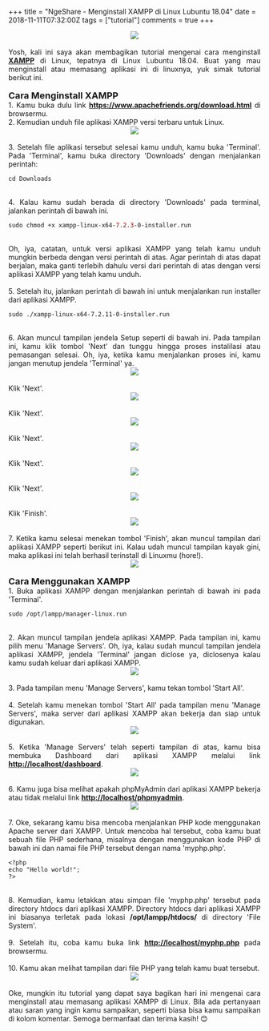 +++
title = "NgeShare - Menginstall XAMPP di Linux Lubuntu 18.04"
date = 2018-11-11T07:32:00Z
tags = ["tutorial"]
comments = true
+++

<center><img border="0" data-original-height="600" data-original-width="1200" src="https://1.bp.blogspot.com/-1KsYHUvpaws/XDWTNeMouuI/AAAAAAAAS2o/kJP-fVwB3r4LP5PyutgdW1z58PrL3AlXwCLcBGAs/s1600/xampp.png" /></center><br />
<div style="text-align: justify;">Yosh, kali ini saya akan membagikan tutorial mengenai cara menginstall <b><a href="https://suryapersonal.blogspot.com/p/xampp-adalah-sebuah-paket-aplikasi-yang.html" target="_blank">XAMPP</a></b> di Linux, tepatnya di Linux Lubuntu 18.04. Buat yang mau menginstall atau memasang aplikasi ini di linuxnya, yuk simak tutorial berikut ini.<br /><br />
<span style="font-size: large;"><b>Cara Menginstall XAMPP</b></span><br />
1. Kamu buka dulu link <b><a href="https://www.apachefriends.org/download.html">https://www.apachefriends.org/download.html</a></b> di browsermu.<br />
2. Kemudian unduh file aplikasi XAMPP versi terbaru untuk Linux.<br />
<center><img border="0" data-original-height="733" data-original-width="1366" src="https://2.bp.blogspot.com/-MCtaW4v_rgA/W-dyEYqEegI/AAAAAAAASFo/vIalDOazixsfvLsbVZDotPTnaHhrN8DbACLcBGAs/s1600/Screenshot%2Bfrom%2B2018-11-11%2B05-53-55.png" /></center><br />
3. Setelah file aplikasi tersebut selesai kamu unduh, kamu buka 'Terminal'. Pada 'Terminal', kamu buka directory 'Downloads' dengan menjalankan perintah:<br />
<pre><code>cd Downloads<br /></code></pre><br />4. Kalau kamu sudah berada di directory 'Downloads' pada terminal, jalankan perintah di bawah ini.<br />
<pre><code>sudo chmod +x xampp-linux-x64-<span style="color: #990000;">7.2.3</span>-0-installer.run</code></pre><br />
Oh, iya, catatan, untuk versi aplikasi XAMPP yang telah kamu unduh mungkin berbeda dengan versi perintah di atas. Agar perintah di atas dapat berjalan, maka ganti terlebih dahulu versi dari perintah di atas dengan versi aplikasi XAMPP yang telah kamu unduh.<br /><br />
5. Setelah itu, jalankan perintah di bawah ini untuk menjalankan run installer dari aplikasi XAMPP.<br />
<pre><code>sudo ./xampp-linux-x64-7.2.11-0-installer.run</code></pre><br />
6. Akan muncul tampilan jendela Setup seperti di bawah ini. Pada tampilan ini, kamu klik tombol 'Next' dan tunggu hingga proses instalilasi atau pemasangan selesai. Oh, iya, ketika kamu menjalankan proses ini, kamu jangan menutup jendela 'Terminal' ya.<br />
<center><img border="0" data-original-height="422" data-original-width="502" src="https://4.bp.blogspot.com/-vo9xZlHIjDM/W-dz2lBO15I/AAAAAAAASF0/30QgQnKqeG04A4F2u_Plx9-otE9WEaZxwCLcBGAs/s1600/1.jpg" /></center><br />Klik 'Next'.<br />
<center><img border="0" data-original-height="422" data-original-width="502" src="https://3.bp.blogspot.com/-tHL1pyKHTFo/W-d0MboMr_I/AAAAAAAASF8/i5k3MtxoV5IR0uqb7_-umQt1NzpSmtFOQCLcBGAs/s1600/2.jpg" /></center><br />Klik 'Next'.<br />
<center><img border="0" data-original-height="422" data-original-width="502" src="https://1.bp.blogspot.com/-U2543pgH14I/W-d0VCTjx6I/AAAAAAAASGA/FnVLKveVXAg6G7EjlEk72tR7qrai2QG2ACLcBGAs/s1600/3.jpg" /></center><br />Klik 'Next'.<br />
<center><img border="0" data-original-height="422" data-original-width="502" src="https://1.bp.blogspot.com/-9_2BRWKZwc0/W-d0fUxCA5I/AAAAAAAASGI/-Zh9uQTdLn4BuPO0imbOVLhlRH8p0t3lwCLcBGAs/s1600/4.jpg" /></center><br />Klik 'Next'.<br />
<center><img border="0" data-original-height="422" data-original-width="502" src="https://4.bp.blogspot.com/-6kzATjMRLU4/W-d0mGT8jcI/AAAAAAAASGQ/3RWExU8GXykXYyNTzzEGCck7JOpkANWrwCLcBGAs/s1600/5.png" /></center><br />Klik 'Next'.<br />
<center><img border="0" data-original-height="422" data-original-width="502" src="https://1.bp.blogspot.com/-TjZt38k_Xuk/W-d0v7ico6I/AAAAAAAASGY/6ZCJPqjyeWkTIF58BvNWSMbGclZOxs0ZACLcBGAs/s1600/17.png" /></center><br />Klik 'Finish'.<br />
<center><img border="0" data-original-height="422" data-original-width="502" src="https://1.bp.blogspot.com/-ZdMeXlJZldQ/W-d1AY0XfyI/AAAAAAAASGg/5Od1eNGM7nkVCmfS3nmlGlekZiqELrpigCLcBGAs/s1600/18.png" /></center><br />
7. Ketika kamu selesai menekan tombol 'Finish', akan muncul tampilan dari aplikasi XAMPP seperti berikut ini. Kalau udah muncul tampilan kayak gini, maka aplikasi ini telah berhasil terinstall di Linuxmu (hore!).<br />
<center><img border="0" data-original-height="460" data-original-width="672" src="https://3.bp.blogspot.com/-86N7Jql1oi4/W-d1IDcep6I/AAAAAAAASGk/pmN_Lps8rqguBZ_kkFV7rcL8pDw9DdylQCLcBGAs/s1600/7.jpg" /></center><br /><span style="font-size: large;"><b>Cara Menggunakan XAMPP</b></span><br />
1. Buka aplikasi XAMPP dengan menjalankan perintah di bawah ini pada 'Terminal'.<br />
<pre><code>sudo /opt/lampp/manager-linux.run</code></pre><br />
2. Akan muncul tampilan jendela aplikasi XAMPP. Pada tampilan ini, kamu pilih menu 'Manage Servers'. Oh, iya, kalau sudah muncul tampilan jendela aplikasi XAMPP, jendela 'Terminal' jangan diclose ya, diclosenya kalau kamu sudah keluar dari aplikasi XAMPP.<br />
<center><img border="0" data-original-height="460" data-original-width="672" src="https://1.bp.blogspot.com/-ZNfnxVw6XFM/W-d2z5e9VTI/AAAAAAAASGw/GmY9ia4nko42e7_tJwVQ8ELQyLDO_MB6QCLcBGAs/s1600/8.jpg" /></center><br />
3. Pada tampilan menu 'Manage Servers', kamu tekan tombol 'Start All'.<br /><br />
4. Setelah kamu menekan tombol 'Start All' pada tampilan menu 'Manage Servers', maka server dari aplikasi XAMPP akan bekerja dan siap untuk digunakan.<br />
<center><img border="0" data-original-height="460" data-original-width="672" src="https://3.bp.blogspot.com/-Nzvtn_F2Zt0/W-d2_QHaZtI/AAAAAAAASG0/i1tU-v0BicYp6Xufgh-E5UzNrb1qN8zmgCLcBGAs/s1600/10.jpg" /></center><br />5. Ketika 'Manage Servers' telah seperti tampilan di atas, kamu bisa membuka Dashboard dari aplikasi XAMPP melalui link <a href="http://localhost/dashboard"><b>http://localhost/dashboard</b></a>.<br />
<center><img border="0" data-original-height="728" data-original-width="1366" src="https://2.bp.blogspot.com/-b-1SWmv1beE/W-d3OAFPiRI/AAAAAAAASG4/o75H5BhMiSMd5dyqEYTddHiFFQTa9UT6wCLcBGAs/s1600/11.jpg" /></center><br />
6. Kamu juga bisa melihat apakah phpMyAdmin dari aplikasi XAMPP bekerja atau tidak melalui link <a href="http://localhost/phpmyadmin"><b>http://localhost/phpmyadmin</b></a>.<br />
<center><img border="0" data-original-height="728" data-original-width="1366" src="https://2.bp.blogspot.com/-wBgIgk4ETLk/W-d3XlhfZ8I/AAAAAAAASG8/SjHDng2xljMiHR909WIN-GaUHXxjfDO0gCLcBGAs/s1600/12.jpg" /></center><br />
7. Oke, sekarang kamu bisa mencoba menjalankan PHP kode menggunakan Apache server dari XAMPP. Untuk mencoba hal tersebut, coba kamu buat sebuah file PHP sederhana, misalnya dengan menggunakan kode PHP di bawah ini dan namai file PHP tersebut dengan nama 'myphp.php'.<br />
<pre><code>&lt;?php<br />echo "Hello world!";<br />?&gt;</code></pre><br />8. Kemudian, kamu letakkan atau simpan file 'myphp.php' tersebut pada directory htdocs dari aplikasi XAMPP. Directory htdocs dari aplikasi XAMPP ini biasanya terletak pada lokasi <b><span style="background-color: #f3f3f3;">/opt/lampp/htdocs/</span></b> di directory 'File System'.<br /><br />
9. Setelah itu, coba kamu buka link <a href="http://localhost/myphp.php"><b>http://localhost/myphp.php</b></a> pada browsermu.<br /><br />
10. Kamu akan melihat tampilan dari file PHP yang telah kamu buat tersebut.<br />
<center><img border="0" data-original-height="728" data-original-width="1366" src="https://2.bp.blogspot.com/-nF7K0yN4DNA/W-d4KaGX1xI/AAAAAAAASHM/MTDqwcN1SbILcrSYeGyBgluoFxazElDzQCLcBGAs/s1600/15.jpg" /></center><br />
Oke, mungkin itu tutorial yang dapat saya bagikan hari ini mengenai cara menginstall atau memasang aplikasi XAMPP di Linux. Bila ada pertanyaan atau saran yang ingin kamu sampaikan, seperti biasa bisa kamu sampaikan di kolom komentar. Semoga bermanfaat dan terima kasih! 😊 </div>
